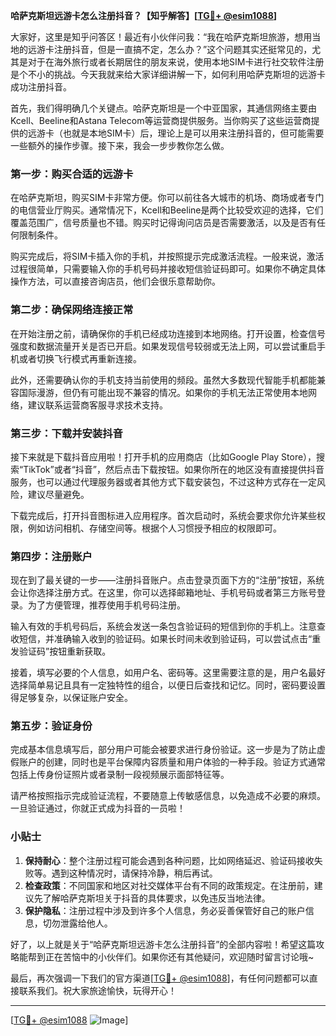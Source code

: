 **哈萨克斯坦远游卡怎么注册抖音？【知乎解答】[[TG💪+ @esim1088](https://t.me/s/esim1088)]**

大家好，这里是知乎问答区！最近有小伙伴问我：“我在哈萨克斯坦旅游，想用当地的远游卡注册抖音，但是一直搞不定，怎么办？”这个问题其实还挺常见的，尤其是对于在海外旅行或者长期居住的朋友来说，使用本地SIM卡进行社交软件注册是个不小的挑战。今天我就来给大家详细讲解一下，如何利用哈萨克斯坦的远游卡成功注册抖音。

首先，我们得明确几个关键点。哈萨克斯坦是一个中亚国家，其通信网络主要由Kcell、Beeline和Astana Telecom等运营商提供服务。当你购买了这些运营商提供的远游卡（也就是本地SIM卡）后，理论上是可以用来注册抖音的，但可能需要一些额外的操作步骤。接下来，我会一步步教你怎么做。

### 第一步：购买合适的远游卡

在哈萨克斯坦，购买SIM卡非常方便。你可以前往各大城市的机场、商场或者专门的电信营业厅购买。通常情况下，Kcell和Beeline是两个比较受欢迎的选择，它们覆盖范围广，信号质量也不错。购买时记得询问店员是否需要激活，以及是否有任何限制条件。

购买完成后，将SIM卡插入你的手机，并按照提示完成激活流程。一般来说，激活过程很简单，只需要输入你的手机号码并接收短信验证码即可。如果你不确定具体操作方法，可以直接咨询店员，他们会很乐意帮助你。

### 第二步：确保网络连接正常

在开始注册之前，请确保你的手机已经成功连接到本地网络。打开设置，检查信号强度和数据流量开关是否已开启。如果发现信号较弱或无法上网，可以尝试重启手机或者切换飞行模式再重新连接。

此外，还需要确认你的手机支持当前使用的频段。虽然大多数现代智能手机都能兼容国际漫游，但仍有可能出现不兼容的情况。如果你的手机无法正常使用本地网络，建议联系运营商客服寻求技术支持。

### 第三步：下载并安装抖音

接下来就是下载抖音应用啦！打开手机的应用商店（比如Google Play Store），搜索“TikTok”或者“抖音”，然后点击下载按钮。如果你所在的地区没有直接提供抖音服务，也可以通过代理服务器或者其他方式下载安装包，不过这种方式存在一定风险，建议尽量避免。

下载完成后，打开抖音图标进入应用程序。首次启动时，系统会要求你允许某些权限，例如访问相机、存储空间等。根据个人习惯授予相应的权限即可。

### 第四步：注册账户

现在到了最关键的一步——注册抖音账户。点击登录页面下方的“注册”按钮，系统会让你选择注册方式。在这里，你可以选择邮箱地址、手机号码或者第三方账号登录。为了方便管理，推荐使用手机号码注册。

输入有效的手机号码后，系统会发送一条包含验证码的短信到你的手机上。注意查收短信，并准确输入收到的验证码。如果长时间未收到验证码，可以尝试点击“重发验证码”按钮重新获取。

接着，填写必要的个人信息，如用户名、密码等。这里需要注意的是，用户名最好选择简单易记且具有一定独特性的组合，以便日后查找和记忆。同时，密码要设置得足够复杂，以保证账户安全。

### 第五步：验证身份

完成基本信息填写后，部分用户可能会被要求进行身份验证。这一步是为了防止虚假账户的创建，同时也是平台保障内容质量和用户体验的一种手段。验证方式通常包括上传身份证照片或者录制一段视频展示面部特征等。

请严格按照指示完成验证流程，不要随意上传敏感信息，以免造成不必要的麻烦。一旦验证通过，你就正式成为抖音的一员啦！

### 小贴士

1. **保持耐心**：整个注册过程可能会遇到各种问题，比如网络延迟、验证码接收失败等。遇到这种情况时，请保持冷静，稍后再试。
2. **检查政策**：不同国家和地区对社交媒体平台有不同的政策规定。在注册前，建议先了解哈萨克斯坦关于抖音的具体要求，以免违反当地法律。
3. **保护隐私**：注册过程中涉及到许多个人信息，务必妥善保管好自己的账户信息，切勿泄露给他人。

好了，以上就是关于“哈萨克斯坦远游卡怎么注册抖音”的全部内容啦！希望这篇攻略能帮到正在苦恼中的小伙伴们。如果你还有其他疑问，欢迎随时留言讨论哦~

最后，再次强调一下我们的官方渠道[[TG💪+ @esim1088](https://t.me/s/esim1088)]，有任何问题都可以直接联系我们。祝大家旅途愉快，玩得开心！

---

[[TG💪+ @esim1088](https://t.me/s/esim1088) ![Image](https://i.postimg.cc/4NQfJmqS/Snipaste-2025-05-13-00-14-12.png)]